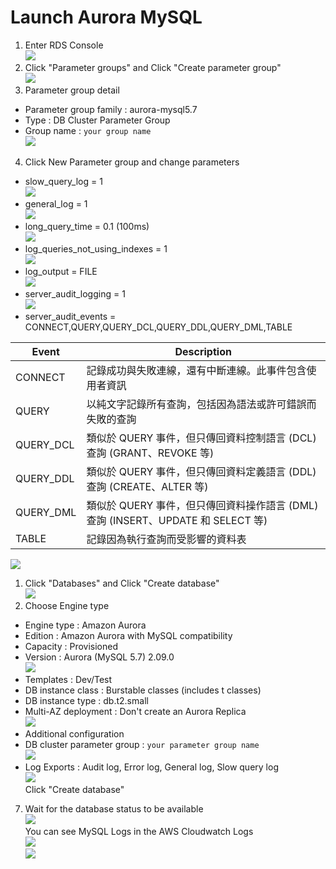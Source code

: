 # Launch Aurora MySQL
1. Enter RDS Console  
![](../images/2.2.jpg)  
2. Click "Parameter groups" and Click "Create parameter group"  
![](../images/2.3.jpg)  
3. Parameter group detail  
* Parameter group family : aurora-mysql5.7  
* Type : DB Cluster Parameter Group  
* Group name : `your group name`  
![](../images/2.4.jpg)  
4. Click New Parameter group and change parameters  
* slow_query_log = 1  
![](../images/2.5.jpg)  
* general_log = 1  
![](../images/2.6.jpg)  
* long_query_time = 0.1 (100ms)  
![](../images/2.7.jpg)  
* log_queries_not_using_indexes = 1  
![](../images/2.8.jpg)  
* log_output = FILE  
![](../images/2.9.jpg)  
* server_audit_logging = 1  
![](../images/2.10.jpg)  
* server_audit_events = CONNECT,QUERY,QUERY_DCL,QUERY_DDL,QUERY_DML,TABLE  

| Event     | Description                                                                      |
| --------- | -------------------------------------------------------------------------------- |
| CONNECT   | 記錄成功與失敗連線，還有中斷連線。此事件包含使用者資訊                           |
| QUERY     | 以純文字記錄所有查詢，包括因為語法或許可錯誤而失敗的查詢                         |
| QUERY_DCL | 類似於 QUERY 事件，但只傳回資料控制語言 (DCL) 查詢 (GRANT、REVOKE 等)            |
| QUERY_DDL | 類似於 QUERY 事件，但只傳回資料定義語言 (DDL) 查詢 (CREATE、ALTER 等)            |
| QUERY_DML | 類似於 QUERY 事件，但只傳回資料操作語言 (DML) 查詢 (INSERT、UPDATE 和 SELECT 等) |
| TABLE     | 記錄因為執行查詢而受影響的資料表                                                 |

![](../images/2.11.jpg)  
1. Click "Databases" and Click "Create database"  
![](../images/2.12.jpg)  
6. Choose Engine type  
* Engine type : Amazon Aurora  
* Edition : Amazon Aurora with MySQL compatibility  
* Capacity : Provisioned  
* Version : Aurora (MySQL 5.7) 2.09.0  
![](../images/2.13.jpg)  
* Templates : Dev/Test  
* DB instance class : Burstable classes (includes t classes)  
* DB instance type : db.t2.small  
* Multi-AZ deployment : Don't create an Aurora Replica  
![](../images/2.15.jpg)  
* Additional configuration  
* DB cluster parameter group : `your parameter group name`  
![](../images/2.16.jpg)  
* Log Exports : Audit log, Error log, General log, Slow query log  
![](../images/2.20.jpg)  
Click "Create database"  
7. Wait for the database status to be available  
![](../images/2.17.jpg)  
You can see MySQL Logs in the AWS Cloudwatch Logs  
![](../images/2.18.jpg)  
![](../images/2.19.jpg)  